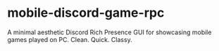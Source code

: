 # mobile-discord-game-rpc
A minimal aesthetic Discord Rich Presence GUI for showcasing mobile games played on PC. Clean. Quick. Classy.
